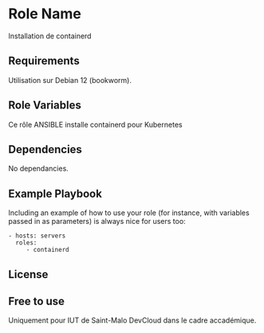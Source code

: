 Role Name
=========

Installation de containerd

Requirements
------------

Utilisation sur Debian 12 (bookworm).

Role Variables
--------------

Ce rôle ANSIBLE installe containerd pour Kubernetes

Dependencies
------------

No dependancies.

Example Playbook
----------------

Including an example of how to use your role (for instance, with variables passed in as parameters) is always nice for users too:

    - hosts: servers
      roles:
         - containerd

License
-------

Free to use
------------------

Uniquement pour IUT de Saint-Malo DevCloud dans le cadre accadémique.